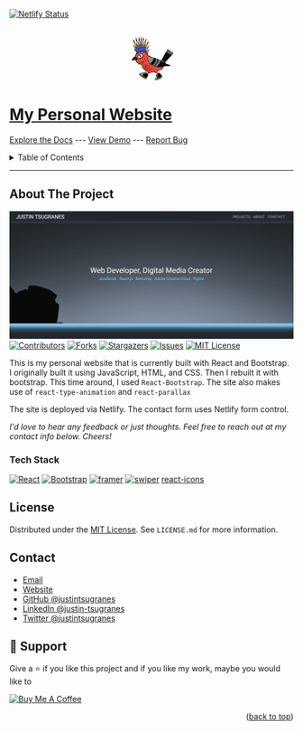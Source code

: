<a name="readme-top"></a>

[![Netlify Status](https://api.netlify.com/api/v1/badges/a8ec3265-e384-4caa-a137-408fa79c33e8/deploy-status)](https://app.netlify.com/sites/justintsugranes/deploys)

<!-- PROJECT LOGO -->
<br />
<div align="center">
  <a href="https://github.com/justintsugranes/">
    <img src="src/assets/logo.jpg" alt="Logo" width="80" height="80">
  </a>
  </div>

  <!-- TODO: ADD TITLE-->

# [My Personal Website][project-url]

[Explore the Docs][repo-url] --- [View Demo][project-url] --- [Report Bug][issues-url]

<!-- TABLE OF CONTENTS -->
<details>
  <summary>Table of Contents</summary>
  <ol>
    <li>
      <a href="#about-the-project">About The Project</a>
      <ul>
        <li><a href="#built-with">Built With</a></li>
      </ul>
    </li>
    <li><a href="#license">License</a></li>
    <li><a href="#contact">Contact</a></li>
  </ol>
</details>

<!-- ABOUT THE PROJECT -->

---

## About The Project

[![Project Screen Shot][project-screenshot]][project-url]
[![Contributors][contributors-shield]][contributors-url]
[![Forks][forks-shield]][forks-url]
[![Stargazers][stars-shield]][stars-url]
[![Issues][issues-shield]][issues-url]
[![MIT License][license-shield]][license-url]

This is my personal website that is currently built with React and Bootstrap. I originally built it using JavaScript, HTML, and CSS. Then I rebuilt it with bootstrap. This time around, I used `React-Bootstrap`. The site also makes use of `react-type-animation` and `react-parallax`

The site is deployed via Netlify. The contact form uses Netlify form control.

_I'd love to hear any feedback or just thoughts. Feel free to reach out at my contact info below. Cheers!_

### Tech Stack

[![React][react.js]][react-url]
[![Bootstrap][bootstrap.com]][bootstrap-url]
[![framer]][framer-url]
[![swiper]][swiper-url]
[react-icons](https://www.npmjs.com/package/react-icons)

<!-- LICENSE -->

## License

Distributed under the [MIT License][license-url]. See `LICENSE.md` for more information.

<!-- CONTACT -->

## Contact

- [Email](mailto:justinjontsugranes@gmail.com?subject=Hi 'Hi, from GitHub!')
- [Website](https://justintsugranes.com)
- [GitHub @justintsugranes](https://github.com/justintsugranes)
- [LinkedIn @justin-tsugranes](https://linkedin.com/in/justintsugranes)
- [Twitter @justintsugranes](https://twitter.com/justintsugranes)

## 🤝 Support

Give a ⭐️ if you like this project and if you like my work, maybe you would like to

<a href="https://www.buymeacoffee.com/tsugranes" target="_blank"><img src="https://cdn.buymeacoffee.com/buttons/v2/default-red.png" alt="Buy Me A Coffee" width="150"></a>

<p align="right">(<a href="#readme-top">back to top</a>)</p>

<!-- MARKDOWN LINKS & IMAGES -->
<!-- https://www.markdownguide.org/basic-syntax/#reference-style-links -->

[repo-url]: https://github.com/justintsugranes/justintsugranes_website
[project-url]: https://www.justintsugranes.com
[project-screenshot]: src/assets/project-screenshot.jpg
[contributors-shield]: https://img.shields.io/github/contributors/justintsugranes/justintsugranes_website.svg?style=for-the-badge
[contributors-url]: https://github.com/justintsugranes/justintsugranes_website/graphs/contributors
[forks-shield]: https://img.shields.io/github/forks/justintsugranes/justintsugranes_website.svg?style=for-the-badge
[forks-url]: https://github.com/justintsugranes/justintsugranes_website/network/members
[stars-shield]: https://img.shields.io/github/stars/justintsugranes/justintsugranes_website.svg?style=for-the-badge
[stars-url]: https://github.com/justintsugranes/justintsugranes_website/stargazers
[issues-shield]: https://img.shields.io/github/issues/justintsugranes/justintsugranes_website.svg?style=for-the-badge
[issues-url]: https://github.com/justintsugranes/justintsugranes_website/issues
[license-shield]: https://img.shields.io/github/license/justintsugranes/justintsugranes_website.svg?style=for-the-badge
[license-url]: https://github.com/justinTsugranes/justintsugranes_website/blob/main/LICENSE.md

<!-- TECH SHIELDS -->

[react.js]: https://img.shields.io/badge/React-20232A?style=for-the-badge&logo=react&logoColor=61DAFB
[react-url]: https://reactjs.org/
[bootstrap.com]: https://img.shields.io/badge/Bootstrap-563D7C?style=for-the-badge&logo=bootstrap&logoColor=white
[bootstrap-url]: https://getbootstrap.com
[framer]: https://img.shields.io/badge/Framer-0055FF?style=for-the-badge&logo=framer&logoColor=white
[framer-url]: https://www.framer.com/motion/
[swiper]: https://img.shields.io/badge/Swiper-6332F6?style=for-the-badge&logo=swiper&logoColor=white
[swiper-url]: https://swiperjs.com/
